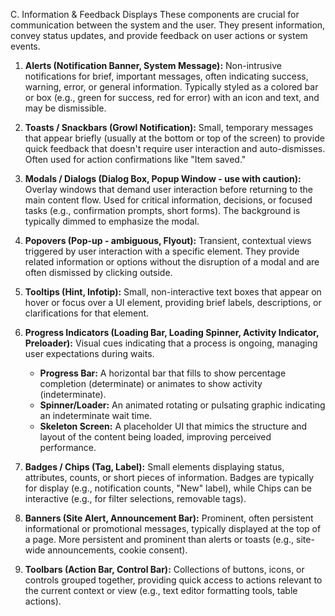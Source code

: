 C. Information & Feedback Displays
These components are crucial for communication between the system and the user. They present information, convey status updates, and provide feedback on user actions or system events.

1.  **Alerts (Notification Banner, System Message):** Non-intrusive notifications for brief, important messages, often indicating success, warning, error, or general information. Typically styled as a colored bar or box (e.g., green for success, red for error) with an icon and text, and may be dismissible.

2.  **Toasts / Snackbars (Growl Notification):** Small, temporary messages that appear briefly (usually at the bottom or top of the screen) to provide quick feedback that doesn't require user interaction and auto-dismisses. Often used for action confirmations like "Item saved."

3.  **Modals / Dialogs (Dialog Box, Popup Window - use with caution):** Overlay windows that demand user interaction before returning to the main content flow. Used for critical information, decisions, or focused tasks (e.g., confirmation prompts, short forms). The background is typically dimmed to emphasize the modal.

4.  **Popovers (Pop-up - ambiguous, Flyout):** Transient, contextual views triggered by user interaction with a specific element. They provide related information or options without the disruption of a modal and are often dismissed by clicking outside.

5.  **Tooltips (Hint, Infotip):** Small, non-interactive text boxes that appear on hover or focus over a UI element, providing brief labels, descriptions, or clarifications for that element.

6.  **Progress Indicators (Loading Bar, Loading Spinner, Activity Indicator, Preloader):** Visual cues indicating that a process is ongoing, managing user expectations during waits.
    * **Progress Bar:** A horizontal bar that fills to show percentage completion (determinate) or animates to show activity (indeterminate).
    * **Spinner/Loader:** An animated rotating or pulsating graphic indicating an indeterminate wait time.
    * **Skeleton Screen:** A placeholder UI that mimics the structure and layout of the content being loaded, improving perceived performance.

7.  **Badges / Chips (Tag, Label):** Small elements displaying status, attributes, counts, or short pieces of information. Badges are typically for display (e.g., notification counts, "New" label), while Chips can be interactive (e.g., for filter selections, removable tags).

8.  **Banners (Site Alert, Announcement Bar):** Prominent, often persistent informational or promotional messages, typically displayed at the top of a page. More persistent and prominent than alerts or toasts (e.g., site-wide announcements, cookie consent).

9.  **Toolbars (Action Bar, Control Bar):** Collections of buttons, icons, or controls grouped together, providing quick access to actions relevant to the current context or view (e.g., text editor formatting tools, table actions).
